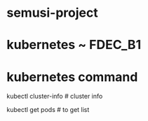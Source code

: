 # semusi-project

# kubernetes ~ FDEC_B1 

# kubernetes command 

kubectl cluster-info # cluster info

kubectl get pods # to get list 

